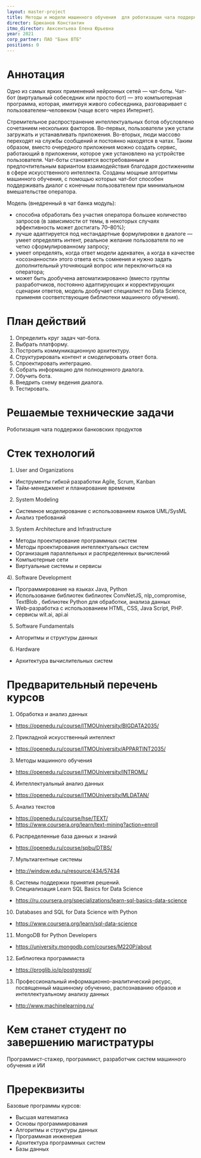 ```yaml
---
layout: master-project
title: Методы и модели машинного обучения  для роботизации чата поддержки банковского  продукта
director: Брюханов Константин
itmo_director: Авксентьева Елена Юрьевна
year: 2021
corp_partner: ПАО "Банк ВТБ"
positions: 0
---
```



# Аннотация

Одно из самых ярких применений нейронных сетей — чат-боты. Чат-бот (виртуальный
собеседник или просто бот) — это компьютерная программа, которая, имитируя
живого собеседника, разговаривает с пользователем-человеком (чаще всего через
Интернет). 

Стремительное распространение интеллектуальных ботов обусловлено
сочетанием нескольких факторов. Во-первых, пользователи уже устали загружать и
устанавливать приложения. Во-вторых, люди массово переходят на службы сообщений
и постоянно находятся в чатах. Таким образом, вместо очередного приложения
можно создать сервис, работающий в приложении, которое уже установлено на
устройстве пользователя. Чат-боты становятся востребованным и предпочтительным
вариантом взаимодействия благодаря достижениям в сфере искусственного
интеллекта. Созданы мощные алгоритмы машинного обучения, с помощью которых
чат-бот способен поддерживать диалог с конечным пользователем при
минимальном вмешательстве оператора.

Модель (внедренный в чат банка модуль):

- способна обработать без участия оператора большее количество запросов (в
зависимости от темы, в некоторых случаях эффективность может достигать 70–80%);
- лучше адаптируется под нестандартные формулировки в диалоге — умеет
  определять интент, реальное желание пользователя по не четко
сформулированному запросу;
- умеет определять, когда ответ модели адекватен, а когда в качестве «осознанности» этого ответа есть сомнения и нужно задать дополнительный уточняющий вопрос или переключиться на оператора;
- может быть дообучена автоматизированно (вместо группы разработчиков,
постоянно адаптирующих и корректирующих сценарии ответов, модель дообучает
специалист по Data Science, применяя соответствующие библиотеки машинного
обучения).



# План действий

1. Определить круг задач чат-бота.
2. Выбрать платформу.
3. Построить коммуникационную архитектуру.
4. Структурировать контент и смоделировать ответ бота.
5. Спроектировать интеграцию.
6. Собрать информацию для полноценного диалога.
7. Обучить бота.
8. Внедрить схему ведения диалога.
9. Тестировать.

# Решаемые технические задачи

Роботизация чата поддержки банковских продуктов

# Стек технологий

1) User and Organizations 
- Инструменты гибкой разработки Agile, Scrum, Kanban 
- Тайм-менеджмент и планирование временем 

2) System Modeling 
- Системное моделирование с использованием языков UML/SysML 
- Анализ требований 

3) System Architecture and Infrastructure 
- Методы проектирование программных систем 
- Методы проектирования интеллектуальных систем 
- Организация параллельных и распределенных вычислений 
- Компьютерные сети 
- Виртуальные системы и сервисы 

4). Software Development 
- Программирование на языках  Java, Python 
- Использование  библиотек библиотек ConvNetJS, nlp_compromise, TextBlob , библиотек  Python для обработки, анализа  данных
- Web-разработка с использованием HTML, CSS, Java Script, PHP.
- сервисы wit.ai, api.ai 
5) Software Fundamentals 
- Алгоритмы и структуры данных 

6) Hardware
- Архитектура вычислительных систем


# Предварительный перечень курсов

1. Обработка и анализ данных
- https://openedu.ru/course/ITMOUniversity/BIGDATA2035/
2. Прикладной искусственный интеллект
- https://openedu.ru/course/ITMOUniversity/APPARTINT2035/
3. Методы машинного обучения 
- https://openedu.ru/course/ITMOUniversity/INTROML/
4. Интеллектуальный анализ данных
- https://openedu.ru/course/ITMOUniversity/MLDATAN/
5. Анализ текстов  
- https://openedu.ru/course/hse/TEXT/
- https://www.coursera.org/learn/text-mining?action=enroll

6. Распределенные база данных и знаний 
- https://openedu.ru/course/spbu/DTBS/

7. Мультиагентные системы  
- http://window.edu.ru/resource/434/57434
8. Системы поддержки принятия решений.
9. Специализация Learn SQL Basics for Data Science
- https://ru.coursera.org/specializations/learn-sql-basics-data-science
10. Databases and SQL for Data Science with Python
- https://www.coursera.org/learn/sql-data-science
11. MongoDB for Python Developers
- https://university.mongodb.com/courses/M220P/about
12. Библиотека программиста 
- https://proglib.io/p/postgresql/
13. Профессиональный информационно-аналитический ресурс, посвященный машинному
обучению, распознаванию образов и интеллектуальному анализу данных
- http://www.machinelearning.ru/ 

# Кем станет студент по завершению магистратуры

Программист-стажер, программист, разработчик систем машинного обучения и ИИ

# Пререквизиты

Базовые программы курсов:

- Высшая математика
- Основы программирования
- Алгоритмы и структуры данных
- Программная инженерия
- Архитектура программных систем
- Базы данных
